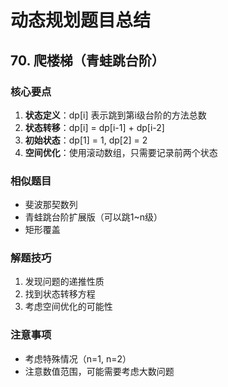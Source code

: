 # 动态规划题目总结

## 70. 爬楼梯（青蛙跳台阶）

### 核心要点

1. **状态定义**：dp[i] 表示跳到第i级台阶的方法总数
2. **状态转移**：dp[i] = dp[i-1] + dp[i-2]
3. **初始状态**：dp[1] = 1, dp[2] = 2
4. **空间优化**：使用滚动数组，只需要记录前两个状态

### 相似题目

- 斐波那契数列
- 青蛙跳台阶扩展版（可以跳1~n级）
- 矩形覆盖

### 解题技巧

1. 发现问题的递推性质
2. 找到状态转移方程
3. 考虑空间优化的可能性

### 注意事项

- 考虑特殊情况（n=1, n=2）
- 注意数值范围，可能需要考虑大数问题

